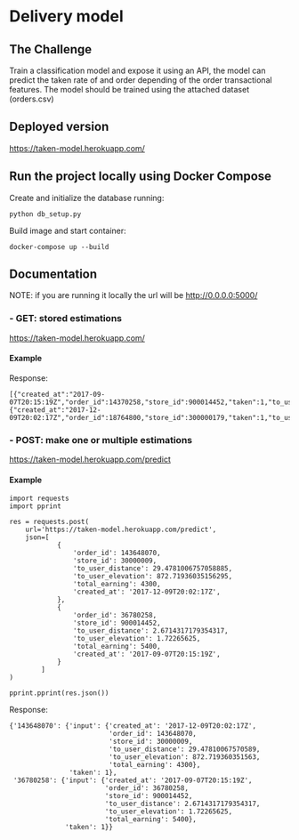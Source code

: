 # Delivery model

## The Challenge

Train a classification model and expose it using an API, the model can predict the taken rate of and
order depending of the order transactional features. The model should be trained using
the attached dataset (orders.csv)

## Deployed version

https://taken-model.herokuapp.com/

## Run the project locally using Docker Compose

Create and initialize the database running:
```
python db_setup.py
```

Build image and start container:
```
docker-compose up --build
```

## Documentation

NOTE: if you are running it locally the url will be http://0.0.0.0:5000/

### - GET: stored estimations

https://taken-model.herokuapp.com/

#### Example
Response:
```
[{"created_at":"2017-09-07T20:15:19Z","order_id":14370258,"store_id":900014452,"taken":1,"to_user_distance":2.6714317179354317,"to_user_elevation":1.72265625,"total_earning":4600},{"created_at":"2017-12-09T20:02:17Z","order_id":18764800,"store_id":300000179,"taken":1,"to_user_distance":300.4781006757059,"to_user_elevation":500.71936035156295,"total_earning":7000}]
```

### - POST: make one or multiple estimations

https://taken-model.herokuapp.com/predict

#### Example

```
import requests
import pprint

res = requests.post(
    url='https://taken-model.herokuapp.com/predict',
    json=[
            {
                'order_id': 143648070,
                'store_id': 30000009,
                'to_user_distance': 29.4781006757058885,
                'to_user_elevation': 872.71936035156295,
                'total_earning': 4300,
                'created_at': '2017-12-09T20:02:17Z',
            },
            {
                'order_id': 36780258,
                'store_id': 900014452,
                'to_user_distance': 2.6714317179354317,
                'to_user_elevation': 1.72265625,
                'total_earning': 5400,
                'created_at': '2017-09-07T20:15:19Z',
            }
        ]
)

pprint.pprint(res.json())

```

Response:

```
{'143648070': {'input': {'created_at': '2017-12-09T20:02:17Z',
                         'order_id': 143648070,
                         'store_id': 30000009,
                         'to_user_distance': 29.47810067570589,
                         'to_user_elevation': 872.719360351563,
                         'total_earning': 4300},
               'taken': 1},
 '36780258': {'input': {'created_at': '2017-09-07T20:15:19Z',
                        'order_id': 36780258,
                        'store_id': 900014452,
                        'to_user_distance': 2.6714317179354317,
                        'to_user_elevation': 1.72265625,
                        'total_earning': 5400},
              'taken': 1}}
```
